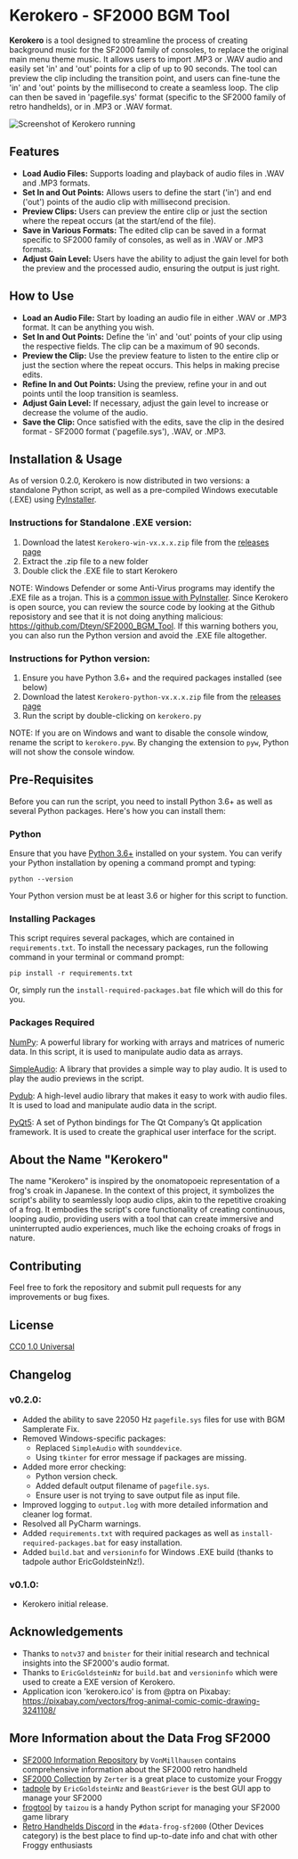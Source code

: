 # Kerokero - SF2000 BGM Tool

**Kerokero** is a tool designed to streamline the process of creating background music for the SF2000 family of consoles, to replace the original main menu theme music. It allows users to import .MP3 or .WAV audio and easily set 'in' and 'out' points for a clip of up to 90 seconds. The tool can preview the clip including the transition point, and users can fine-tune the 'in' and 'out' points by the millisecond to create a seamless loop. The clip can then be saved in 'pagefile.sys' format (specific to the SF2000 family of retro handhelds), or in .MP3 or .WAV format.

![Screenshot of Kerokero running](https://github.com/Dteyn/SF2000_BGM_Tool/blob/beta/screenshot.png)

## Features

- **Load Audio Files:** Supports loading and playback of audio files in .WAV and .MP3 formats.
- **Set In and Out Points:** Allows users to define the start ('in') and end ('out') points of the audio clip with millisecond precision.
- **Preview Clips:** Users can preview the entire clip or just the section where the repeat occurs (at the start/end of the file).
- **Save in Various Formats:** The edited clip can be saved in a format specific to SF2000 family of consoles, as well as in .WAV or .MP3 formats.
- **Adjust Gain Level:** Users have the ability to adjust the gain level for both the preview and the processed audio, ensuring the output is just right.

## How to Use

- **Load an Audio File:** Start by loading an audio file in either .WAV or .MP3 format. It can be anything you wish.
- **Set In and Out Points:** Define the 'in' and 'out' points of your clip using the respective fields. The clip can be a maximum of 90 seconds.
- **Preview the Clip:** Use the preview feature to listen to the entire clip or just the section where the repeat occurs. This helps in making precise edits.
- **Refine In and Out Points:** Using the preview, refine your in and out points until the loop transition is seamless.
- **Adjust Gain Level:** If necessary, adjust the gain level to increase or decrease the volume of the audio.
- **Save the Clip:** Once satisfied with the edits, save the clip in the desired format - SF2000 format ('pagefile.sys'), .WAV, or .MP3.

## Installation & Usage

As of version 0.2.0, Kerokero is now distributed in two versions: a standalone Python script, as well as a pre-compiled Windows executable (.EXE) using [PyInstaller](https://pyinstaller.org/).


### Instructions for Standalone .EXE version:
1. Download the latest `Kerokero-win-vx.x.x.zip` file from the [releases page](https://github.com/Dteyn/SF2000_BGM_Tool/releases)
2. Extract the .zip file to a new folder
3. Double click the .EXE file to start Kerokero

NOTE: Windows Defender or some Anti-Virus programs may identify the .EXE file as a trojan. This is a [common issue with PyInstaller](https://www.google.com/search?q=pyinstaller+virus+warning). Since Kerokero is open source, you can review the source code by looking at the Github reposistory and see that it is not doing anything malicious: https://github.com/Dteyn/SF2000_BGM_Tool. If this warning bothers you, you can also run the Python version and avoid the .EXE file altogether.

### Instructions for Python version:
1. Ensure you have Python 3.6+ and the required packages installed (see below)
2. Download the latest `Kerokero-python-vx.x.x.zip` file from the [releases page](https://github.com/Dteyn/SF2000_BGM_Tool/releases)
3. Run the script by double-clicking on `kerokero.py`

NOTE: If you are on Windows and want to disable the console window, rename the script to `kerokero.pyw`. By changing the extension to `pyw`, Python will not show the console window.

## Pre-Requisites

Before you can run the script, you need to install Python 3.6+ as well as several Python packages. Here's how you can install them:

### Python
Ensure that you have [Python 3.6+](https://www.python.org/downloads/) installed on your system. You can verify your Python installation by opening a command prompt and typing:

```shell
python --version
```

Your Python version must be at least 3.6 or higher for this script to function.

### Installing Packages

This script requires several packages, which are contained in `requirements.txt`. To install the necessary packages, run the following command in your terminal or command prompt:

```shell
pip install -r requirements.txt
```

Or, simply run the `install-required-packages.bat` file which will do this for you.

### Packages Required

[NumPy](https://numpy.org/): A powerful library for working with arrays and matrices of numeric data. In this script, it is used to manipulate audio data as arrays.

[SimpleAudio](https://pypi.org/project/simpleaudio/): A library that provides a simple way to play audio. It is used to play the audio previews in the script.

[Pydub](https://github.com/jiaaro/pydub): A high-level audio library that makes it easy to work with audio files. It is used to load and manipulate audio data in the script.

[PyQt5](https://pypi.org/project/PyQt5/): A set of Python bindings for The Qt Company’s Qt application framework. It is used to create the graphical user interface for the script.


## About the Name "Kerokero"
The name "Kerokero" is inspired by the onomatopoeic representation of a frog's croak in Japanese. In the context of this project, it symbolizes the script's ability to seamlessly loop audio clips, akin to the repetitive croaking of a frog. It embodies the script's core functionality of creating continuous, looping audio, providing users with a tool that can create immersive and uninterrupted audio experiences, much like the echoing croaks of frogs in nature.


## Contributing

Feel free to fork the repository and submit pull requests for any improvements or bug fixes. 

## License

[CC0 1.0 Universal](LICENSE)

## Changelog

### v0.2.0:
- Added the ability to save 22050 Hz `pagefile.sys` files for use with BGM Samplerate Fix.
- Removed Windows-specific packages:
  - Replaced `SimpleAudio` with `sounddevice`.
  - Using `tkinter` for error message if packages are missing.
- Added more error checking:
  - Python version check.
  - Added default output filename of `pagefile.sys`.
  - Ensure user is not trying to save output file as input file.
- Improved logging to `output.log` with more detailed information and cleaner log format.
- Resolved all PyCharm warnings.
- Added `requirements.txt` with required packages as well as `install-required-packages.bat` for easy installation.
- Added `build.bat` and `versioninfo` for Windows .EXE build (thanks to tadpole author EricGoldsteinNz!).

### v0.1.0:
- Kerokero initial release.


## Acknowledgements

- Thanks to `notv37` and `bnister` for their initial research and technical insights into the SF2000's audio format.
- Thanks to `EricGoldsteinNz` for `build.bat` and `versioninfo` which were used to create a EXE version of Kerokero.
- Application icon 'kerokero.ico' is from @ptra on Pixabay: https://pixabay.com/vectors/frog-animal-comic-comic-drawing-3241108/

## More Information about the Data Frog SF2000
 
- [SF2000 Information Repository](https://github.com/vonmillhausen/sf2000) by `VonMillhausen` contains comprehensive information about the SF2000 retro handheld
- [SF2000 Collection](https://zerter555.github.io/sf2000-collection/) by `Zerter` is a great place to customize your Froggy 
- [tadpole](https://github.com/EricGoldsteinNz/tadpole) by `EricGoldsteinNz` and `BeastGriever` is the best GUI app to manage your SF2000
- [frogtool](https://github.com/tzlion/frogtool) by `taizou` is a handy Python script for managing your SF2000 game library
- [Retro Handhelds Discord](https://discord.gg/retrohandhelds) in the `#data-frog-sf2000` (Other Devices category) is the best place to find up-to-date info and chat with other Froggy enthusiasts



